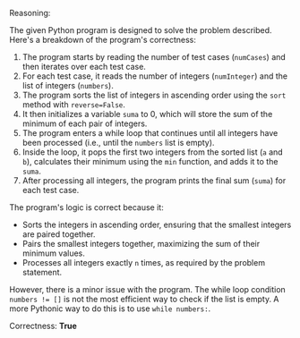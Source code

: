 Reasoning:

The given Python program is designed to solve the problem described. Here's a breakdown of the program's correctness:

1.  The program starts by reading the number of test cases (`numCases`) and then iterates over each test case.
2.  For each test case, it reads the number of integers (`numInteger`) and the list of integers (`numbers`).
3.  The program sorts the list of integers in ascending order using the `sort` method with `reverse=False`.
4.  It then initializes a variable `suma` to 0, which will store the sum of the minimum of each pair of integers.
5.  The program enters a while loop that continues until all integers have been processed (i.e., until the `numbers` list is empty).
6.  Inside the loop, it pops the first two integers from the sorted list (`a` and `b`), calculates their minimum using the `min` function, and adds it to the `suma`.
7.  After processing all integers, the program prints the final sum (`suma`) for each test case.

The program's logic is correct because it:

*   Sorts the integers in ascending order, ensuring that the smallest integers are paired together.
*   Pairs the smallest integers together, maximizing the sum of their minimum values.
*   Processes all integers exactly `n` times, as required by the problem statement.

However, there is a minor issue with the program. The while loop condition `numbers != []` is not the most efficient way to check if the list is empty. A more Pythonic way to do this is to use `while numbers:`.

Correctness: **True**